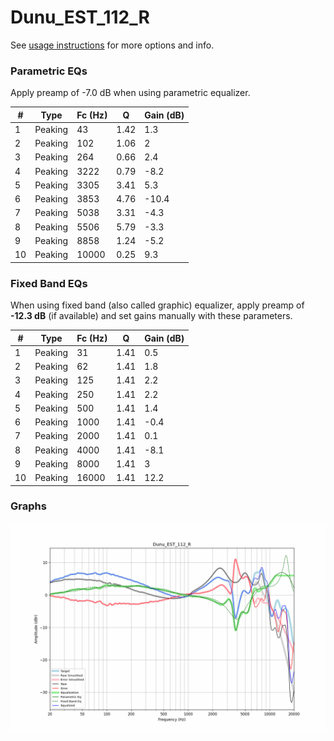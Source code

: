 # Dunu_EST_112_R
See [usage instructions](https://github.com/jaakkopasanen/AutoEq#usage) for more options and info.

### Parametric EQs
Apply preamp of -7.0 dB when using parametric equalizer.

|   # | Type    |   Fc (Hz) |    Q |   Gain (dB) |
|-----|---------|-----------|------|-------------|
|   1 | Peaking |        43 | 1.42 |         1.3 |
|   2 | Peaking |       102 | 1.06 |         2   |
|   3 | Peaking |       264 | 0.66 |         2.4 |
|   4 | Peaking |      3222 | 0.79 |        -8.2 |
|   5 | Peaking |      3305 | 3.41 |         5.3 |
|   6 | Peaking |      3853 | 4.76 |       -10.4 |
|   7 | Peaking |      5038 | 3.31 |        -4.3 |
|   8 | Peaking |      5506 | 5.79 |        -3.3 |
|   9 | Peaking |      8858 | 1.24 |        -5.2 |
|  10 | Peaking |     10000 | 0.25 |         9.3 |

### Fixed Band EQs
When using fixed band (also called graphic) equalizer, apply preamp of **-12.3 dB** (if available) and set gains manually with these parameters.

|   # | Type    |   Fc (Hz) |    Q |   Gain (dB) |
|-----|---------|-----------|------|-------------|
|   1 | Peaking |        31 | 1.41 |         0.5 |
|   2 | Peaking |        62 | 1.41 |         1.8 |
|   3 | Peaking |       125 | 1.41 |         2.2 |
|   4 | Peaking |       250 | 1.41 |         2.2 |
|   5 | Peaking |       500 | 1.41 |         1.4 |
|   6 | Peaking |      1000 | 1.41 |        -0.4 |
|   7 | Peaking |      2000 | 1.41 |         0.1 |
|   8 | Peaking |      4000 | 1.41 |        -8.1 |
|   9 | Peaking |      8000 | 1.41 |         3   |
|  10 | Peaking |     16000 | 1.41 |        12.2 |

### Graphs
![](./Dunu_EST_112_R.png)

